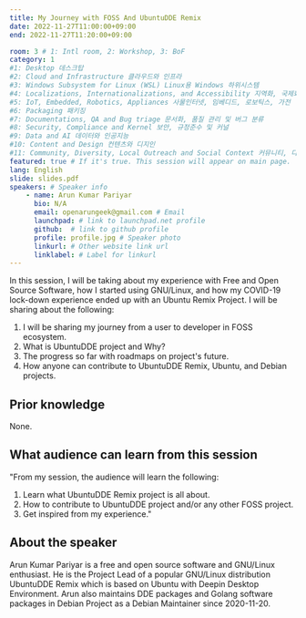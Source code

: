 ```yaml
---
title: My Journey with FOSS And UbuntuDDE Remix
date: 2022-11-27T11:00:00+09:00
end: 2022-11-27T11:20:00+09:00

room: 3 # 1: Intl room, 2: Workshop, 3: BoF
category: 1
#1: Desktop 데스크탑
#2: Cloud and Infrastructure 클라우드와 인프라
#3: Windows Subsystem for Linux (WSL) Linux용 Windows 하위시스템
#4: Localizations, Internationalizations, and Accessibility 지역화, 국제화 및 접근성
#5: IoT, Embedded, Robotics, Appliances 사물인터넷, 임베디드, 로보틱스, 가전
#6: Packaging 패키징
#7: Documentations, QA and Bug triage 문서화, 품질 관리 및 버그 분류
#8: Security, Compliance and Kernel 보안, 규정준수 및 커널
#9: Data and AI 데이터와 인공지능
#10: Content and Design 컨텐츠와 디지인
#11: Community, Diversity, Local Outreach and Social Context 커뮤니티, 다양성, 지역 사회 협력과 사회적 관점
featured: true # If it's true. This session will appear on main page.
lang: English
slide: slides.pdf
speakers: # Speaker info
    - name: Arun Kumar Pariyar
      bio: N/A
      email: openarungeek@gmail.com # Email
      launchpad: # link to launchpad.net profile
      github:  # link to github profile
      profile: profile.jpg # Speaker photo
      linkurl: # Other website link url
      linklabel: # Label for linkurl
---
```

In this session, I will be taking about my experience with Free and Open Source Software, how I started using GNU/Linux, and how my COVID-19 lock-down experience ended up with an Ubuntu Remix Project. I will be sharing about the following:
1. I will be sharing my journey from a user to developer in FOSS ecosystem.
2. What is UbuntuDDE project and Why?
3. The progress so far with roadmaps on project's future.
4. How anyone can contribute to UbuntuDDE Remix, Ubuntu, and Debian projects.

## Prior knowledge
None.

## What audience can learn from this session
"From my session, the audience will learn the following:
1. Learn what UbuntuDDE Remix project is all about.
2. How to contribute to UbuntuDDE project and/or any other FOSS project.
3. Get inspired from my experience."

## About the speaker
Arun Kumar Pariyar is a free and open source software and GNU/Linux enthusiast.
He is the Project Lead of a popular GNU/Linux distribution UbuntuDDE Remix which is based on Ubuntu with Deepin Desktop Environment.
Arun also maintains DDE packages and Golang software packages in Debian Project as a Debian Maintainer since 2020-11-20.